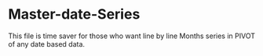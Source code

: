 # Master-date-Series

This file is time saver for those who want line by line Months series in PIVOT of any date based data.
